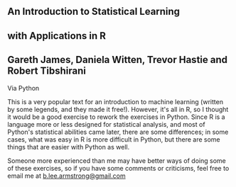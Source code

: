 ## An Introduction to Statistical Learning
## with Applications in R
## Gareth James, Daniela Witten, Trevor Hastie and Robert Tibshirani

Via Python

This is a very popular text for an introduction to machine learning (written by some legends, and they made it free!). However, it's all in R, so I thought it would be a good exercise to rework the exercises in Python. Since R is a language more or less designed for statistical analysis, and most of Python's statistical abilities came later, there are some differences; in some cases, what was easy in R is more difficult in Python, but there are some things that are easier with Python as well.

Someone more experienced than me may have better ways of doing some of these exercises, so if you have some comments or criticisms, feel free to email me at b.lee.armstrong@gmail.com
